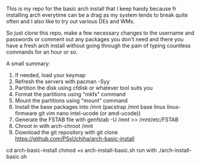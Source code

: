This is my repo for the basic arch install that I keep handy because fr installing arch everytime can be a drag as my system tends to break quite often and I also like to try out various DEs and WMs.

So just clone this repo, make a few necessary changes to the username and passwords or comment out any packages you don't need and there you have a fresh arch install without going through the pain of typing countless commands for an hour or so.

A small summary:

1. If needed, load your keymap
2. Refresh the servers with pacman -Syy
3. Partition the disk using cfdisk or whatever tool suits you
4. Format the partitions using "mkfs" command
5. Mount the partitions using "mount" command
6. Install the base packages into /mnt (pacstrap /mnt base linux linux-firmware git vim nano intel-ucode (or amd-ucode))
7. Generate the FSTAB file with genfstab -U /mnt >> /mnt/etc/FSTAB
8. Chroot in with arch-chroot /mnt
9. Download the git repository with git clone https://github.com/PSxUchiha/arch-basic-install

cd arch-basic-install
chmod +x arch-install-basic.sh
run with ./arch-install-basic.sh
